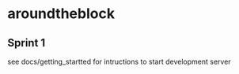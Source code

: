 # aroundtheblock

## Sprint 1
 
 see docs/getting_startted for intructions to start development server
